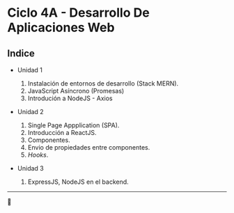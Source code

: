 # Ciclo 4A - Desarrollo De Aplicaciones Web

## Indice

- Unidad 1

  1. Instalación de entornos de desarrollo (Stack MERN).
  2. JavaScript Asíncrono (Promesas)
  3. Introdución a NodeJS - Axios

- Unidad 2

  1. Single Page Appplication (SPA).
  2. Introducción a ReactJS.
  3. Componentes.
  4. Envio de propiedades entre componentes.
  5. _Hooks_.

- Unidad 3
  1. ExpressJS, NodeJS en el backend.

---

🖖
